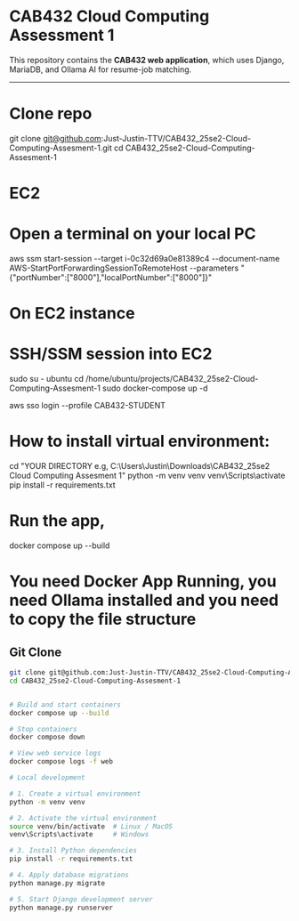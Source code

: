 # CAB432 Cloud Computing Assessment 1

<!-- This README provides instructions for running the CAB432 web application
     both locally and using Docker Compose, along with environment variables
     and quick notes for developers. -->

This repository contains the **CAB432 web application**, which uses Django, MariaDB, and Ollama AI for resume-job matching.

---
# Clone repo
git clone git@github.com:Just-Justin-TTV/CAB432_25se2-Cloud-Computing-Assesment-1.git
cd CAB432_25se2-Cloud-Computing-Assesment-1


# EC2
# Open a terminal on your local PC
aws ssm start-session --target i-0c32d69a0e81389c4 --document-name AWS-StartPortForwardingSessionToRemoteHost --parameters "{\"portNumber\":[\"8000\"],\"localPortNumber\":[\"8000\"]}"

# On EC2 instance 
# SSH/SSM session into EC2
sudo su - ubuntu
cd /home/ubuntu/projects/CAB432_25se2-Cloud-Computing-Assesment-1
sudo docker-compose up -d

aws sso login --profile CAB432-STUDENT


# How to install virtual environment:

cd "YOUR DIRECTORY e.g, C:\Users\Justin\Downloads\CAB432_25se2 Cloud Computing Assesment 1"
python -m venv venv
venv\Scripts\activate
pip install -r requirements.txt


# Run the app, 
docker compose up --build

# You need Docker App Running, you need Ollama installed and you need to copy the file structure

## Git Clone

```bash
git clone git@github.com:Just-Justin-TTV/CAB432_25se2-Cloud-Computing-Assesment-1.git
cd CAB432_25se2-Cloud-Computing-Assesment-1


# Build and start containers
docker compose up --build

# Stop containers
docker compose down

# View web service logs
docker compose logs -f web

# Local development

# 1. Create a virtual environment
python -m venv venv

# 2. Activate the virtual environment
source venv/bin/activate  # Linux / MacOS
venv\Scripts\activate     # Windows

# 3. Install Python dependencies
pip install -r requirements.txt

# 4. Apply database migrations
python manage.py migrate

# 5. Start Django development server
python manage.py runserver
